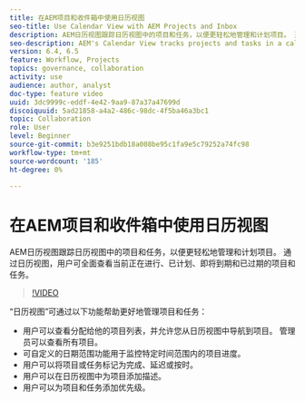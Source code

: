 ```yaml
---
title: 在AEM项目和收件箱中使用日历视图
seo-title: Use Calendar View with AEM Projects and Inbox
description: AEM日历视图跟踪日历视图中的项目和任务，以便更轻松地管理和计划项目。 通过日历视图，用户可全面查看当前正在进行、已计划、即将到期和已过期的项目和任务。
seo-description: AEM's Calendar View tracks projects and tasks in a calendar view for easier project management and scheduling. With Calendar view, user would have an overall visibility over projects and tasks that are currently in progress, planned, due soon and past due.
version: 6.4, 6.5
feature: Workflow, Projects
topics: governance, collaboration
activity: use
audience: author, analyst
doc-type: feature video
uuid: 3dc9999c-eddf-4e42-9aa9-87a37a47699d
discoiquuid: 5ad21858-a4a2-486c-98dc-4f5ba46a3bc1
topic: Collaboration
role: User
level: Beginner
source-git-commit: b3e9251bdb18a008be95c1fa9e5c79252a74fc98
workflow-type: tm+mt
source-wordcount: '185'
ht-degree: 0%

---
```



# 在AEM项目和收件箱中使用日历视图

AEM日历视图跟踪日历视图中的项目和任务，以便更轻松地管理和计划项目。 通过日历视图，用户可全面查看当前正在进行、已计划、即将到期和已过期的项目和任务。

>[!VIDEO](https://video.tv.adobe.com/v/16804?quality=12&learn=on)

“日历视图”可通过以下功能帮助更好地管理项目和任务：

* 用户可以查看分配给他的项目列表，并允许您从日历视图中导航到项目。 管理员可以查看所有项目。
* 可自定义的日期范围功能用于监控特定时间范围内的项目进度。
* 用户可以将项目或任务标记为完成、延迟或按时。
* 用户可以在日历视图中为项目添加描述。
* 用户可以为项目和任务添加优先级。
